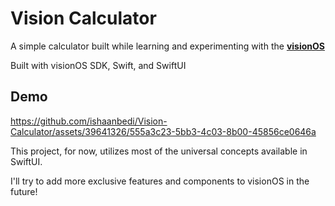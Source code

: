 # Vision Calculator

A simple calculator built while learning and experimenting with the [**visionOS**](https://developer.apple.com/visionos/)

Built with visionOS SDK, Swift, and SwiftUI

## Demo


https://github.com/ishaanbedi/Vision-Calculator/assets/39641326/555a3c23-5bb3-4c03-8b00-45856ce0646a


This project, for now, utilizes most of the universal concepts available in SwiftUI. 

I'll try to add more exclusive features and components to visionOS in the future!
